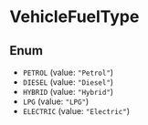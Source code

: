 # VehicleFuelType

## Enum

* `PETROL` (value: `"Petrol"`)
* `DIESEL` (value: `"Diesel"`)
* `HYBRID` (value: `"Hybrid"`)
* `LPG` (value: `"LPG"`)
* `ELECTRIC` (value: `"Electric"`)
